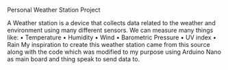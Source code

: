 Personal Weather Station Project

A Weather station is a device that collects data related to the weather and environment using many different sensors. We can measure many things like: 
•	Temperature 
•	Humidity 
•	Wind 
•	Barometric Pressure 
•	UV index 
•	Rain
My inspiration to create this weather station came from this source along with the code which was modified to my purpose using Arduino Nano as main board and thing speak to send data to.

